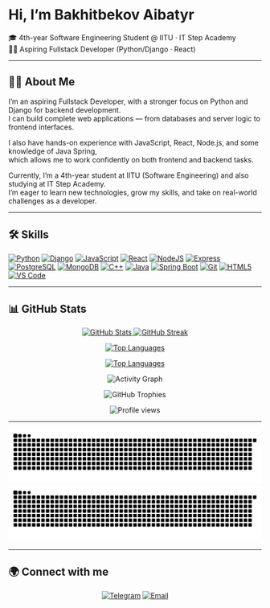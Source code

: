 # Hi, I’m Bakhitbekov Aibatyr  
🎓 4th-year Software Engineering Student @ IITU · IT Step Academy  
👨‍💻 Aspiring Fullstack Developer (Python/Django · React)  

---

## 👨‍💻 About Me  
I’m an aspiring Fullstack Developer, with a stronger focus on Python and Django for backend development.  
I can build complete web applications — from databases and server logic to frontend interfaces.  

I also have hands-on experience with JavaScript, React, Node.js, and some knowledge of Java Spring,  
which allows me to work confidently on both frontend and backend tasks.  

Currently, I’m a 4th-year student at IITU (Software Engineering) and also studying at IT Step Academy.  
I’m eager to learn new technologies, grow my skills, and take on real-world challenges as a developer.  

---

## 🛠️ Skills  
<p align="left">
  <a href="https://www.python.org/" target="_blank"><img src="https://cdn.jsdelivr.net/gh/devicons/devicon/icons/python/python-original.svg" width="36" height="36" alt="Python" /></a>
  <a href="https://www.djangoproject.com/" target="_blank"><img src="https://cdn.jsdelivr.net/gh/devicons/devicon/icons/django/django-plain.svg" width="36" height="36" alt="Django" /></a>
  <a href="https://developer.mozilla.org/en-US/docs/Web/JavaScript" target="_blank"><img src="https://cdn.jsdelivr.net/gh/devicons/devicon/icons/javascript/javascript-original.svg" width="36" height="36" alt="JavaScript" /></a>
  <a href="https://react.dev/" target="_blank"><img src="https://cdn.jsdelivr.net/gh/devicons/devicon/icons/react/react-original.svg" width="36" height="36" alt="React" /></a>
  <a href="https://nodejs.org/" target="_blank"><img src="https://cdn.jsdelivr.net/gh/devicons/devicon/icons/nodejs/nodejs-original.svg" width="36" height="36" alt="NodeJS" /></a>
  <a href="https://expressjs.com/" target="_blank"><img src="https://cdn.jsdelivr.net/gh/devicons/devicon/icons/express/express-original.svg" width="36" height="36" alt="Express" /></a>
  <a href="https://www.postgresql.org/" target="_blank"><img src="https://cdn.jsdelivr.net/gh/devicons/devicon/icons/postgresql/postgresql-original.svg" width="36" height="36" alt="PostgreSQL" /></a>
  <a href="https://www.mongodb.com/" target="_blank"><img src="https://cdn.jsdelivr.net/gh/devicons/devicon/icons/mongodb/mongodb-original.svg" width="36" height="36" alt="MongoDB" /></a>
  <a href="https://isocpp.org/" target="_blank"><img src="https://cdn.jsdelivr.net/gh/devicons/devicon/icons/cplusplus/cplusplus-original.svg" width="36" height="36" alt="C++" /></a>
  <a href="https://www.java.com/" target="_blank"><img src="https://cdn.jsdelivr.net/gh/devicons/devicon/icons/java/java-original.svg" width="36" height="36" alt="Java" /></a>
  <a href="https://spring.io/" target="_blank"><img src="https://cdn.jsdelivr.net/gh/devicons/devicon/icons/spring/spring-original.svg" width="36" height="36" alt="Spring Boot" /></a>
  <a href="https://git-scm.com/" target="_blank"><img src="https://cdn.jsdelivr.net/gh/devicons/devicon/icons/git/git-original.svg" width="36" height="36" alt="Git" /></a>
  <a href="https://developer.mozilla.org/en-US/docs/Glossary/HTML5" target="_blank"><img src="https://cdn.jsdelivr.net/gh/devicons/devicon/icons/html5/html5-original.svg" width="36" height="36" alt="HTML5" /></a>
  <a href="https://code.visualstudio.com/" target="_blank"><img src="https://cdn.jsdelivr.net/gh/devicons/devicon/icons/vscode/vscode-original.svg" width="36" height="36" alt="VS Code" /></a>
</p>

---

## 📊 GitHub Stats  

<p align="center">
  <a href="https://github.com/Aibatyr11">
    <img src="https://github-readme-stats-git-masterrstaa-rickstaa.vercel.app/api?username=Aibatyr11&show_icons=true&theme=radical&hide_border=true" height="180" alt="GitHub Stats"/>
  </a>
  <a href="https://github.com/Aibatyr11">
    <img src="https://streak-stats.onrender.com/?user=Aibatyr11&theme=radical&hide_border=true" height="180" alt="GitHub Streak"/>
  </a>
</p>

<p align="center">
  <a href="https://github.com/Aibatyr11">
    <img src="https://github-readme-stats-git-masterrstaa-rickstaa.vercel.app/api/top-langs/?username=Aibatyr11&layout=compact&theme=radical&hide_border=true" height="180" alt="Top Languages"/>
  </a>
</p>


<p align="center">
  <a href="https://github.com/Aibatyr11">
    <img src="https://github-readme-stats.vercel.app/api/top-langs/?username=Aibatyr11&layout=compact&theme=radical&hide_border=true" height="180" alt="Top Languages"/>
  </a>
</p>

<p align="center">
  <img src="https://github-readme-activity-graph.vercel.app/graph?username=Aibatyr11&theme=redical&hide_border=true" alt="Activity Graph"/>
</p>

<p align="center">
  <img src="https://github-profile-trophy.vercel.app/?username=Aibatyr11&theme=radical&no-frame=true&margin-w=10" alt="GitHub Trophies"/>
</p>

<p align="center">
  <img src="https://komarev.com/ghpvc/?username=Aibatyr11&label=Profile%20views&color=ff69b4&style=for-the-badge" alt="Profile views" />
</p>

---

![GitHub Snake Light](https://raw.githubusercontent.com/Aibatyr11/Aibatyr11/output/github-contribution-grid-snake.svg#gh-light-mode-only)
![GitHub Snake Dark](https://raw.githubusercontent.com/Aibatyr11/Aibatyr11/output/github-contribution-grid-snake-dark.svg#gh-dark-mode-only)


---

## 🌍 Connect with me  
<p align="center">
  <a href="https://t.me/Aibatyr2" target="_blank"><img src="https://cdn-icons-png.flaticon.com/512/2111/2111646.png" width="36" height="36" alt="Telegram" /></a>
  <a href="mailto:aibatyr111@gmail.com" target="_blank"><img src="https://cdn-icons-png.flaticon.com/512/732/732200.png" width="36" height="36" alt="Email" /></a>
</p>
